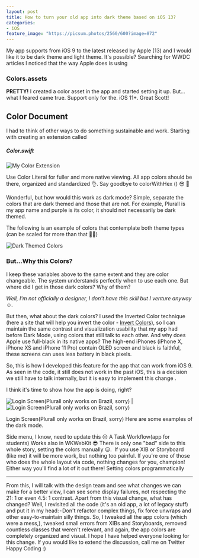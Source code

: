 ```yaml
---
layout: post
title: How to turn your old app into dark theme based on iOS 13?
categories:
- iOS
feature_image: "https://picsum.photos/2560/600?image=872"
---
```


My app supports from iOS 9 to the latest released by Apple (13) and I would like it to be dark theme and light theme. It's possible?
Searching for WWDC articles I noticed that the way Apple does is using

### Colors.assets ### 

**PRETTY!** I created a color asset in the app and started setting it up. But… what I feared came true. Support only for the. iOS 11+. Great Scott!


## Color Document ## 
I had to think of other ways to do something sustainable and work.
Starting with creating an extension called

##### Color.swift #####

![My Color Extension](/Images/My-Color-Extension.png)

Use Color Literal for fuller and more native viewing. All app colors should be there, organized and standardized 👌. Say goodbye to colorWithHex () 😎 💁

Wonderful, but how would this work as dark mode? Simple, separate the colors that are dark themed and those that are not. For example, Plurall is my app name and purple is its color, it should not necessarily be dark themed.

The following is an example of colors that contemplate both theme types (can be scaled for more than that 👨‍💻)

![Dark Themed Colors](/Images/Dark-Themed-Colors.png)

### But...Why this Colors? ###

I keep these variables above to the same extent and they are color changeable. The system understands perfectly when to use each one. But where did I get in those dark colors? Why of them?

*Well, I'm not officially a designer, I don't have this skill but I venture anyway ☺️.*

But then, what about the dark colors? I used the Inverted Color technique (here a site that will help you invert the color - [Invert Colors](https://pinetools.com/invert-color)), so I can maintain the same contrast and visualization usability that my app had before Dark Mode, using colors that still talk to each other.
And why does Apple use full-black in its native apps? The high-end iPhones (iPhone X, iPhone XS and iPhone 11 Pro) contain OLED screen and black is faithful, these screens can uses less battery in black pixels.

So, this is how I developed this feature for the app that can work from iOS 9. As seen in the code, it still does not work in the past iOS, this is a decision we still have to talk internally, but it is easy to implement this change .

I think it's time to show how the app is doing, right?

![Login Screen(Plurall only works on Brazil, sorry)](/Images/login-screen-light.png) | ![Login Screen(Plurall only works on Brazil, sorry)](/Images/login-screen-dark.png)

Login Screen(Plurall only works on Brazil, sorry)
Here are some examples of the dark mode.

Side menu, I know, need to update this 😑
A Task Workflow(app for students)
Works also in WKWebKit 😎
There is only one "bad" side to this whole story, setting the colors manually 😒.
 If you use XIB or Storyboard (like me) it will be more work, but nothing too painful. If you're one of those who does the whole layout via code, nothing changes for you, champion! Either way you'll find a lot of it out there!
Setting colors programmatically

---

From this, I will talk with the design team and see what changes we can make for a better view, I can see some display failures, not respecting the 21: 1 or even 4.5: 1 contrast.
Apart from this visual change, what has changed?
Well, I revisited all the code (it's an old app, a lot of legacy stuff) and put it in my head: - Don't refactor complex things, fix force unwraps and other easy-to-maintain silly things.
So, I tweaked all the app colors (which were a mess,), tweaked small errors from XIBs and Storyboards, removed countless classes that weren't relevant, and again, the app colors are completely organized and visual.
I hope I have helped everyone looking for this change. If you would like to extend the discussion, call me on Twitter
Happy Coding :)
